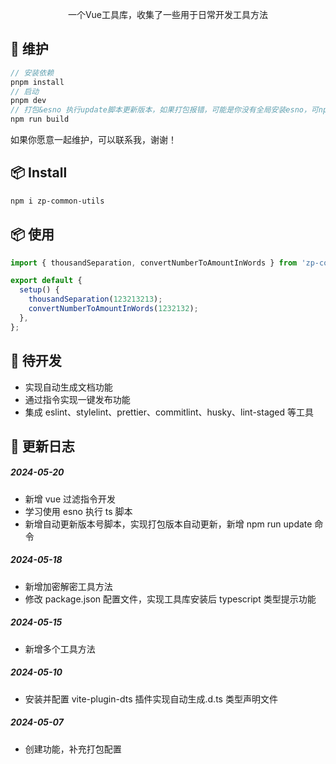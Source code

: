 <p align="center">
一个Vue工具库，收集了一些用于日常开发工具方法
</p>

## 🦄 维护

```ts
// 安装依赖
pnpm install
// 启动
pnpm dev
// 打包&esno 执行update脚本更新版本，如果打包报错，可能是你没有全局安装esno，可npm i esno -g进行全局安装
npm run build
```

<p >
如果你愿意一起维护，可以联系我，谢谢！
</p>

## 📦 Install

```bash
npm i zp-common-utils
```

## 📦 使用

```ts
import { thousandSeparation, convertNumberToAmountInWords } from 'zp-common-utils';

export default {
  setup() {
    thousandSeparation(123213213);
    convertNumberToAmountInWords(1232132);
  },
};
```

## 🚀 待开发

- 实现自动生成文档功能
- 通过指令实现一键发布功能
- 集成 eslint、stylelint、prettier、commitlint、husky、lint-staged 等工具

## 🚀 更新日志

##### 2024-05-20

- 新增 vue 过滤指令开发
- 学习使用 esno 执行 ts 脚本
- 新增自动更新版本号脚本，实现打包版本自动更新，新增 npm run update 命令

##### 2024-05-18

- 新增加密解密工具方法
- 修改 package.json 配置文件，实现工具库安装后 typescript 类型提示功能

##### 2024-05-15

- 新增多个工具方法

##### 2024-05-10

- 安装并配置 vite-plugin-dts 插件实现自动生成.d.ts 类型声明文件

##### 2024-05-07

- 创建功能，补充打包配置
